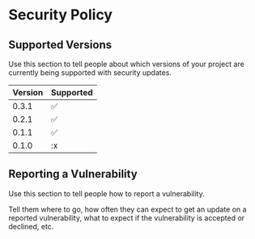 # Security Policy

## Supported Versions

Use this section to tell people about which versions of your project are
currently being supported with security updates.

| Version | Supported          |
| ------- | ------------------ |
| 0.3.1  | :white_check_mark:  |
| 0.2.1  | :white_check_mark:  |
| 0.1.1  | :white_check_mark:  |
| 0.1.0  | :x                  |

## Reporting a Vulnerability

Use this section to tell people how to report a vulnerability.

Tell them where to go, how often they can expect to get an update on a
reported vulnerability, what to expect if the vulnerability is accepted or
declined, etc.

